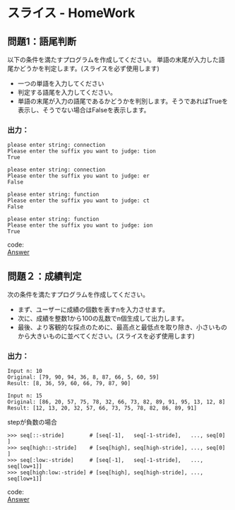 # スライス - HomeWork

## 問題1：語尾判断
以下の条件を満たすプログラムを作成してください。
単語の末尾が入力した語尾かどうかを判定します。(スライスを必ず使用します)
* 一つの単語を入力してください
* 判定する語尾を入力してください。
* 単語の末尾が入力の語尾であるかどうかを判別します。そうであればTrueを表示し、そうでない場合はFalseを表示します。
### 出力：
```
please enter string: connection
Please enter the suffix you want to judge: tion
True

please enter string: connection
Please enter the suffix you want to judge: er
False

please enter string: function
Please enter the suffix you want to judge: ct
False

please enter string: function
Please enter the suffix you want to judge: ion
True
```
code:  
[Answer](https://github.com/gn00866254/Python-expertExercises/blob/main/01.Slice/01_suffix_judge.py)

## 問題２：成績判定
次の条件を満たすプログラムを作成してください。
* まず、ユーザーに成績の個数を表すnを入力させます。
* 次に、成績を整数1から100の乱数でn個生成して出力します。
* 最後、より客観的な採点のために、最高点と最低点を取り除き、小さいものから大きいものに並べてください。(スライスを必ず使用します)

### 出力：
```
Input n: 10
Original: [79, 90, 94, 36, 8, 87, 66, 5, 60, 59]
Result: [8, 36, 59, 60, 66, 79, 87, 90]

Input n: 15
Original: [86, 20, 57, 75, 78, 32, 66, 73, 82, 89, 91, 95, 13, 12, 8]
Result: [12, 13, 20, 32, 57, 66, 73, 75, 78, 82, 86, 89, 91]
```

stepが負数の場合
```
>>> seq[::-stride]        # [seq[-1],   seq[-1-stride],   ..., seq[0]    ]
>>> seq[high::-stride]    # [seq[high], seq[high-stride], ..., seq[0]    ]
>>> seq[:low:-stride]     # [seq[-1],   seq[-1-stride],   ..., seq[low+1]]
>>> seq[high:low:-stride] # [seq[high], seq[high-stride], ..., seq[low+1]]
```
code:  
[Answer]()

